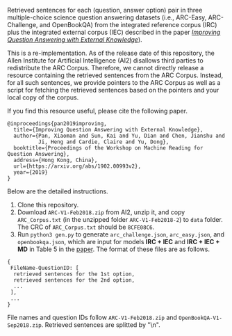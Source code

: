 Retrieved sentences for each (question, answer option) pair in three multiple-choice science question answering datasets (i.e., ARC-Easy, ARC-Challenge, and OpenBookQA) from the integrated reference corpus (IRC) plus the integrated external corpus (IEC) described in the paper *[Improving Question Answering with External Knowledge](https://arxiv.org/abs/1902.00993v2)*).


This is a re-implementation. As of the release date of this repository, the Allen Institute for Artificial Intelligence (AI2) disallows third parties to redistribute the ARC Corpus. Therefore, we cannot directly release a resource containing the retrieved sentences from the ARC Corpus. Instead, for all such sentences, we provide pointers to the ARC Corpus as well as a script for fetching the retrieved sentences based on the pointers and your local copy of the corpus. 


If you find this resource useful, please cite the following paper.
```
@inproceedings{pan2019improving,
  title={Improving Question Answering with External Knowledge},
  author={Pan, Xiaoman and Sun, Kai and Yu, Dian and Chen, Jianshu and 
          Ji, Heng and Cardie, Claire and Yu, Dong},
  booktitle={Proceedings of the Workshop on Machine Reading for Question Answering},
  address={Hong Kong, China},
  url={https://arxiv.org/abs/1902.00993v2},
  year={2019}
}
```

Below are the detailed instructions.

1. Clone this repository.
2. Download ```ARC-V1-Feb2018.zip``` from AI2, unzip it, and copy ```ARC_Corpus.txt``` (in the unzipped folder ```ARC-V1-Feb2018-2```) to ```data``` folder. The CRC of ```ARC_Corpus.txt``` should be ```8CFE08C6```.
3. Run ```python3 gen.py``` to generate ```arc_challenge.json```, ```arc_easy.json```, and ```openbookqa.json```, which are input for models **IRC + IEC** and **IRC + IEC + MD** in Table 5 in the [paper](https://arxiv.org/abs/1902.00993v2). The format of these files are as follows.
```
{
 FileName-QuestionID: [
  retrieved sentences for the 1st option,
  retrieved sentences for the 2nd option,
  ...
 ], 
 ...
}
```
File names and question IDs follow ```ARC-V1-Feb2018.zip``` and ```OpenBookQA-V1-Sep2018.zip```. Retrieved sentences are splitted by "\n".
